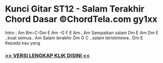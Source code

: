 
 # Kunci Gitar ST12 - Salam Terakhir Chord Dasar ©ChordTela.com gy1xx


Intro : Am Bm-C-Dm E Am -G F E Am.. Am Sampaikan salam Dm E Am Dm E ..buat semua.. Am Salam terakhir Dm G C ..salam teristimewa.. Dm E Kepada kau yang

###  <a href="https://shortlighzx.web.app?sq=Kunci Gitar ST12 - Salam Terakhir Chord Dasar ©ChordTela.com"> >> VERSI LENGKAP KLIK DISINI << </a>
